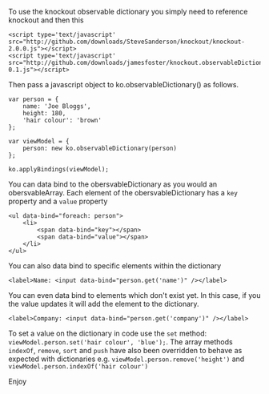 To use the knockout observable dictionary you simply need to reference knockout and then this

    <script type='text/javascript' src="http://github.com/downloads/SteveSanderson/knockout/knockout-2.0.0.js"></script>
    <script type='text/javascript' src="http://github.com/downloads/jamesfoster/knockout.observableDictionary/ko.observableDictionary-0.1.js"></script>

Then pass a javascript object to ko.observableDictionary() as follows.

    var person = {
        name: 'Joe Bloggs',
        height: 180,
        'hair colour': 'brown'
    };
    
    var viewModel = {
        person: new ko.observableDictionary(person)
    };
    
    ko.applyBindings(viewModel);

You can data bind to the obersvableDictionary as you would an obersvableArray. Each element of the obersvableDictionary has a `key` property and a `value` property

    <ul data-bind="foreach: person">
        <li>
            <span data-bind="key"></span>
            <span data-bind="value"></span>
        </li>
    </ul>

You can also data bind to specific elements within the dictionary

    <label>Name: <input data-bind="person.get('name')" /></label>

You can even data bind to elements which don't exist yet. In this case, if you the value updates it will add the element to the dictionary.

    <label>Company: <input data-bind="person.get('company')" /></label>

To set a value on the dictionary in code use the `set` method: `viewModel.person.set('hair colour', 'blue');`. The array methods `indexOf`, `remove`, `sort` and `push` have also been overridden to behave as expected with dictionaries e.g. `viewModel.person.remove('height')` and `viewModel.person.indexOf('hair colour')`

Enjoy

    